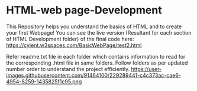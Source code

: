 # HTML-web page-Development
This Repository helps you understand the basics of HTML and to create your first Webpage!
You can see the live version (Resultant for each section of HTML Development folder) of the final code here: https://cyient.w3spaces.com/BasicWebPage/test2.html

Refer readme.txt file in each folder which contains information to read for the corresponding .html file in same folders. Follow folders as per updated number order to understand the project efficiently.
https://user-images.githubusercontent.com/91464100/229289441-c4c373ac-cae6-4954-8259-1435825f1c95.png
